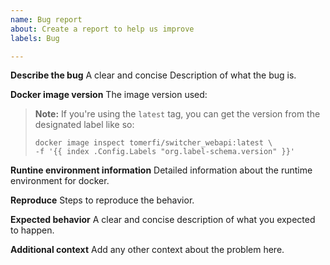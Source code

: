 ```yaml
---
name: Bug report
about: Create a report to help us improve
labels: Bug

---
```


**Describe the bug**
A clear and concise Description of what the bug is.

**Docker image version**
The image version used:

> **Note:** If you're using the `latest` tag,
> you can get the version from the designated label like so:
>
> ```shell
> docker image inspect tomerfi/switcher_webapi:latest \
> -f '{{ index .Config.Labels "org.label-schema.version" }}'
> ```

**Runtine environment information**
Detailed information about the runtime environment for docker.

**Reproduce**
Steps to reproduce the behavior.

**Expected behavior**
A clear and concise description of what you expected to happen.

**Additional context**
Add any other context about the problem here.
